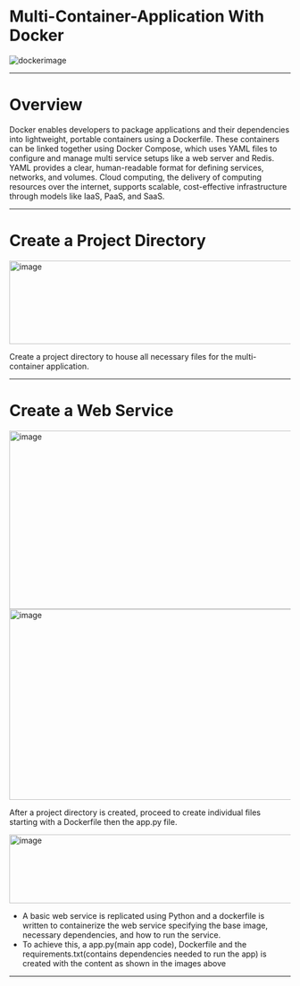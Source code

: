 # Multi-Container-Application With Docker
![dockerimage](https://github.com/user-attachments/assets/0a95cc76-7b13-4703-a005-57157683a445)

---

# Overview
Docker enables developers to package applications and their
 dependencies into lightweight, portable containers using a
 Dockerfile. These containers can be linked together using Docker
 Compose, which uses YAML files to configure and manage multi
service setups like a web server and Redis. YAML provides a clear,
 human-readable format for defining services, networks, and
 volumes. Cloud computing, the delivery of computing resources
 over the internet, supports scalable, cost-effective infrastructure
 through models like IaaS, PaaS, and SaaS.
 
 ---
# Create a Project Directory
<img width="636" height="149" alt="image" src="https://github.com/user-attachments/assets/1d363d2a-1d4d-4f4b-8254-b8397845122b" />

Create a project directory to house all necessary files for the 
multi-container application.

---
#  Create a Web Service
<img width="683" height="319" alt="image" src="https://github.com/user-attachments/assets/ca6f1eaa-818d-450a-983b-3827d75167b4" />

<img width="664" height="341" alt="image" src="https://github.com/user-attachments/assets/4e21f89f-b1e4-449c-8284-6a2a5a704845" />

 
 After a project directory is created, proceed to create individual files 
starting with a Dockerfile then the app.py file.

<img width="636" height="123" alt="image" src="https://github.com/user-attachments/assets/c1556738-a66e-457e-9b8c-e658dd39d622" />

- A basic web service is replicated using Python and a dockerfile is written to 
containerize the web service specifying the base image, necessary 
dependencies, and how to run the service.
- To achieve this, a app.py(main app code), Dockerfile and the
 requirements.txt(contains dependencies needed to run the app)  is created with the 
content as shown in the images above


---






 
